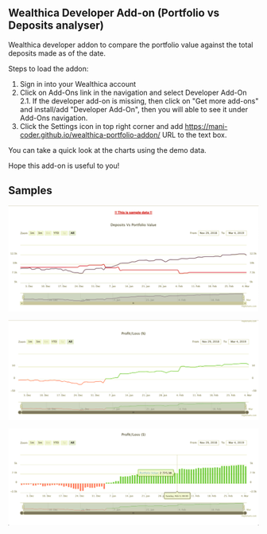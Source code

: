 
## Wealthica Developer Add-on (Portfolio vs Deposits analyser)

Wealthica developer addon to compare the portfolio value against the total deposits made as of the date.

Steps to load the addon:

1. Sign in into your Wealthica account
2. Click on Add-Ons link in the navigation and select Developer Add-On
   2.1. If the developer add-on is missing, then click on "Get more add-ons" and install/add "Developer Add-On", then you will able to see it under Add-Ons navigation.
3. Click the Settings icon in top right corner and add https://mani-coder.github.io/wealthica-portfolio-addon/ URL to the text box.

You can take a quick look at the charts using the demo data.

Hope this add-on is useful to you!

## Samples

![Deposits Vs Portfolio](https://github.com/mani-coder/wealthica-portfolio-addon/blob/master/public/samples/Deposit%20Vs%20Portofolio%20Value.png)

![P/L Percentage Timeline](https://github.com/mani-coder/wealthica-portfolio-addon/blob/master/public/samples/Profit%20Loss%20Percentage%20Timeline.png)

![P/L Value Timeline](https://github.com/mani-coder/wealthica-portfolio-addon/blob/master/public/samples/Profit%20Loss%20Value%20Timeline.png)

